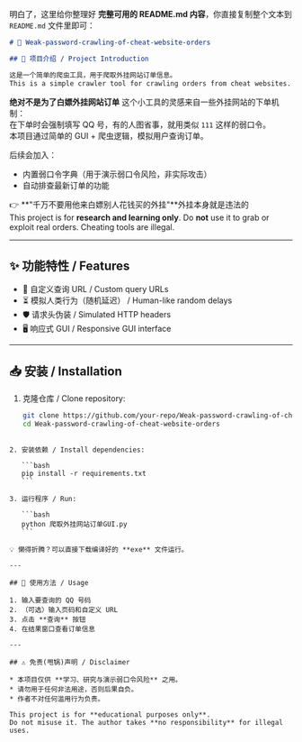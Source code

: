 明白了，这里给你整理好 **完整可用的 README.md 内容**，你直接复制整个文本到 `README.md` 文件里即可：

````markdown
# 🔑 Weak-password-crawling-of-cheat-website-orders

## 📖 项目介绍 / Project Introduction

这是一个简单的爬虫工具，用于爬取外挂网站订单信息。  
This is a simple crawler tool for crawling orders from cheat websites.  
````
**绝对不是为了白嫖外挂网站订单**
这个小工具的灵感来自一些外挂网站的下单机制：  
在下单时会强制填写 QQ 号，有的人图省事，就用类似 `111` 这样的弱口令。  
本项目通过简单的 GUI + 爬虫逻辑，模拟用户查询订单。  

后续会加入：  
- 内置弱口令字典（用于演示弱口令风险，非实际攻击）  
- 自动排查最新订单的功能  

👉 **"千万不要用他来白嫖别人花钱买的外挂"**外挂本身就是违法的  
This project is for **research and learning only**. Do **not** use it to grab or exploit real orders. Cheating tools are illegal.

---

## ✨ 功能特性 / Features

- 🔗 自定义查询 URL / Custom query URLs  
- ⏳ 模拟人类行为（随机延迟） / Human-like random delays  
- 🛡️ 请求头伪装 / Simulated HTTP headers  
- 🖥️ 响应式 GUI / Responsive GUI interface  

---

## 📥 安装 / Installation

1. 克隆仓库 / Clone repository:
   ```bash
   git clone https://github.com/your-repo/Weak-password-crawling-of-cheat-website-orders.git
   cd Weak-password-crawling-of-cheat-website-orders
````

2. 安装依赖 / Install dependencies:

   ```bash
   pip install -r requirements.txt
   ```

3. 运行程序 / Run:

   ```bash
   python 爬取外挂网站订单GUI.py
   ```

💡 懒得折腾？可以直接下载编译好的 **exe** 文件运行。

---

## 🚀 使用方法 / Usage

1. 输入要查询的 QQ 号码
2. （可选）输入页码和自定义 URL
3. 点击 **查询** 按钮
4. 在结果窗口查看订单信息

---

## ⚠️ 免责(甩锅)声明 / Disclaimer

* 本项目仅供 **学习、研究与演示弱口令风险** 之用。
* 请勿用于任何非法用途，否则后果自负。
* 作者不对任何滥用行为负责。

This project is for **educational purposes only**.
Do not misuse it. The author takes **no responsibility** for illegal uses.